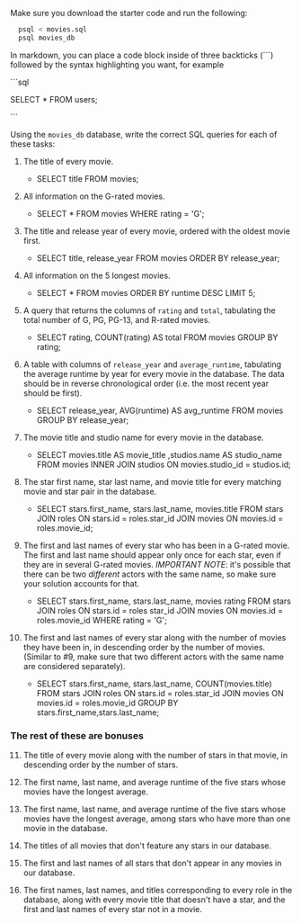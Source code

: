 Make sure you download the starter code and run the following:

```sh
  psql < movies.sql
  psql movies_db
```

In markdown, you can place a code block inside of three backticks (```) followed by the syntax highlighting you want, for example

\```sql

SELECT \* FROM users;

\```

Using the `movies_db` database, write the correct SQL queries for each of these tasks:

1.  The title of every movie.
    - SELECT title FROM movies;

2.  All information on the G-rated movies.
    - SELECT * FROM movies WHERE rating = 'G';

3.  The title and release year of every movie, ordered with the
    oldest movie first.
    - SELECT title, release_year FROM movies ORDER BY release_year;
    
4.  All information on the 5 longest movies.
    - SELECT * FROM movies ORDER BY runtime DESC LIMIT 5;

5.  A query that returns the columns of `rating` and `total`, tabulating the
    total number of G, PG, PG-13, and R-rated movies.
    - SELECT rating, COUNT(rating) AS total FROM movies GROUP BY rating;

6.  A table with columns of `release_year` and `average_runtime`,
    tabulating the average runtime by year for every movie in the database. The data should be in reverse chronological order (i.e. the most recent year should be first).
    - SELECT release_year, AVG(runtime) AS avg_runtime FROM movies GROUP BY release_year;

7.  The movie title and studio name for every movie in the
    database.
    - SELECT movies.title AS movie_title ,studios.name AS studio_name FROM movies INNER JOIN studios ON movies.studio_id = studios.id;

8.  The star first name, star last name, and movie title for every
    matching movie and star pair in the database.
    - SELECT stars.first_name, stars.last_name, movies.title 
    FROM stars
    JOIN roles
    ON stars.id = roles.star_id 
    JOIN movies 
    ON movies.id = roles.movie_id;

9.  The first and last names of every star who has been in a G-rated movie. The first and last name should appear only once for each star, even if they are in several G-rated movies. *IMPORTANT NOTE*: it's possible that there can be two *different* actors with the same name, so make sure your solution accounts for that.
    - SELECT stars.first_name, stars.last_name, movies rating 
     FROM stars
     JOIN roles
     ON stars.id = roles star_id 
     JOIN movies 
     ON movies.id = roles.movie_id 
     WHERE rating = 'G';  

10. The first and last names of every star along with the number
    of movies they have been in, in descending order by the number of movies. (Similar to #9, make sure
    that two different actors with the same name are considered separately).
    -  SELECT stars.first_name, stars.last_name, COUNT(movies.title)
      FROM stars
      JOIN roles 
      ON stars.id = roles.star_id 
      JOIN movies
      ON movies.id = roles.movie_id
      GROUP BY stars.first_name,stars.last_name; 

### The rest of these are bonuses

11. The title of every movie along with the number of stars in
    that movie, in descending order by the number of stars.

12. The first name, last name, and average runtime of the five
    stars whose movies have the longest average.

13. The first name, last name, and average runtime of the five
    stars whose movies have the longest average, among stars who have more than one movie in the database.

14. The titles of all movies that don't feature any stars in our
    database.

15. The first and last names of all stars that don't appear in any movies in our database.

16. The first names, last names, and titles corresponding to every
    role in the database, along with every movie title that doesn't have a star, and the first and last names of every star not in a movie.
